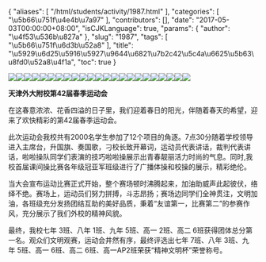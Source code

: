 {
    "aliases": [
        "/html/students/activity/1987.html"
    ],
    "categories": [
        "\u5b66\u751f\u4e4b\u7a97"
    ],
    "contributors": [],
    "date": "2017-05-03T00:00:00+08:00",
    "isCJKLanguage": true,
    "params": {
        "author": "\u4f53\u536b\u827a"
    },
    "slug": "1987",
    "tags": [
        "\u5b66\u751f\u6d3b\u52a8"
    ],
    "title": "\u5929\u6d25\u5916\u5927\u9644\u6821\u7b2c42\u5c4a\u6625\u5b63\u8fd0\u52a8\u4f1a",
    "toc": true
}

![](https://cdn.tfls.online/mirror/full/24dff162ff93e37e758da8216f67213f7b32a14e.jpg)![](https://cdn.tfls.online/mirror/full/fe99b6017070b32640638ee4d6ff2125659d74a7.jpg)![](https://cdn.tfls.online/mirror/full/32e8fc0071fb6b8a0f96baf224ccd3b0cb75f053.jpg)![](https://cdn.tfls.online/mirror/full/9b719c793358a00bbf1e375249a818d32f5dad35.jpg)![](https://cdn.tfls.online/mirror/full/1f69212f1a09f016e51927f2891460638dc36c3a.jpg)![](https://cdn.tfls.online/mirror/full/e0b01bb825652e43d0c948322223618e07d9269e.jpg)![](https://cdn.tfls.online/mirror/full/f03c560328c2ae74f8cde1ccad97f17f1a9cdbbe.jpg)![](https://cdn.tfls.online/mirror/full/70f27e9160dd7dfd4b8977d1863c84fd7192e570.jpg)![](https://cdn.tfls.online/mirror/full/0e8bf4dee795b7d96a5363098caa13f2d7c62a2d.jpg)![](https://cdn.tfls.online/mirror/full/5d53c3fe5d2bf3ee6764e42684574f8451d8f0a0.jpg)![](https://cdn.tfls.online/mirror/full/80f2405b6e80f3498887678ad60ec05d210df497.jpg)![](https://cdn.tfls.online/mirror/full/a76b2f77484a076c5bb3578481b80d6f1729e45e.jpg)![](https://cdn.tfls.online/mirror/full/fb6e7c14e0537cfde9dc0dee8744e47e88c952b5.jpg)![](https://cdn.tfls.online/mirror/full/706a348fe142cc122e4f91faf959d6a59ef3ad4a.jpg)![](https://cdn.tfls.online/mirror/full/7dbe1686d2b61e23bfb26c8dfc52748677e1dee9.jpg)![](https://cdn.tfls.online/mirror/full/909f5a1378fb26f4166bbb6ae884d523ad5dd510.jpg)![](https://cdn.tfls.online/mirror/full/13c69cf636fef6a7cc20c28555420c42eede728e.jpg)![](https://cdn.tfls.online/mirror/full/a1d70ff400efcb34185a348a4696220e3abc6868.jpg)![](https://cdn.tfls.online/mirror/full/61e5215e17176cc77c6211488f6fba90e8bd39ae.jpg)![](https://cdn.tfls.online/mirror/full/00aef0f1760fc60be9e3bb65a52da1ff02d79bb9.jpg)![](https://cdn.tfls.online/mirror/full/2e078727651ba58fba9dc2f89b3bed27066e2ec8.jpg)![](https://cdn.tfls.online/mirror/full/740d5e5a6d465f472bbf0ad0b61da4c09c1bf852.jpg)![](https://cdn.tfls.online/mirror/full/bac5a322db37b39145d68de96692bfcf42496051.jpg)




  





**天津外大附校第****42****届春季运动会**




在这春意浓浓、花香四溢的日子里，我们迎着春日的阳光，伴随着春天的希望，迎来了欢快精彩的第42届春季运动会。




此次运动会我校共有2000名学生参加了12个项目的角逐。7点30分随着学校领导进入主席台，升国旗、奏国歌，刁校长致开幕词，运动员代表讲话，裁判代表讲话，啦啦操队同学们表演的技巧啦啦操展示出青春靓丽活力时尚的气息。同时,我校首届课间操比赛各年级冠亚军班级进行了广播体操和校操的展示，精彩绝伦。 




当大会宣布运动比赛正式开始，整个赛场顿时沸腾起来，加油助威声此起彼伏，络绎不绝。赛场上，运动员们努力拼搏，斗志昂扬；赛场边同学们全神贯注，文明加油，各班级充分发扬团结互助的美好品质，秉着“友谊第一，比赛第二”的参赛作风，充分展示了我们外校的精神风貌。




最终，我校七年 3班、八年 1班、九年 5班、高一 2班、高二 6班获得团体总分第一名。观众们文明观赛，运动会井然有序，最终评选出七年 7班、八年 3班、九年 5班、高一 6班、高二 6班、高一AP2班荣获“精神文明杯”荣誉称号。  






  



